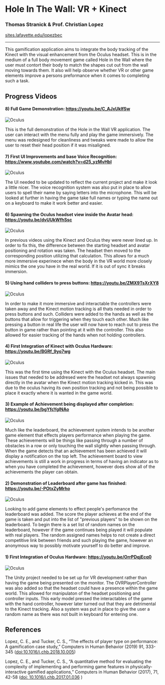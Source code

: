 # Hole In The Wall: VR + Kinect
### Thomas Stranick & Prof. Christian Lopez
[sites.lafayette.edu/lopezbec](https://sites.lafayette.edu/lopezbec)

---

This gamification application aims to integrate the body tracking of the Kinect with the visual enhancement from the Oculus headset. This is in the medium of a full body movement game called Hole in the Wall where the user must contort their body to match the shapes cut out from the wall moving towards them. It also will help observe whether VR or other game elements improve a persons preformance when it comes to completing such a task.

## Progress Videos

#### 8) Full Game Demonstration: https://youtu.be/C_AJxUklfSw 

![Oculus](https://github.com/lopezbec/WholeInTheWall_VR/blob/master/8.PNG)

  This is the full demonstration of the Hole in the Wall VR application. The user can interact with the menu fully and play the game immersively. The menu was redesigned for cleanliness and tweaks were made to allow the user to reset their head position if it was misaligned. 
  
#### 7) First UI Improvements and base Voice Recognition: https://www.youtube.com/watch?v=d25_yzMvHbI

![Oculus](https://github.com/lopezbec/WholeInTheWall_VR/blob/master/7.PNG)

  The UI needed to be updated to reflect the current project and make it look a little nicer. The voice recognition system was also put in place to allow users to spell their name by saying letters into the microphone. This will be looked at further in having the game take full names or typing the name out on a keyboard to make it work better and easier.
   
#### 6) Spawning the Oculus headset view inside the Avatar head: https://youtu.be/dvUUkWfhSsc  

![Oculus](https://github.com/lopezbec/WholeInTheWall_VR/blob/master/6.PNG)

  In previous videos using the Kinect and Oculus they were never lined up. In order to fix this, the difference between the starting headset and avatar positioning and rotation was taken. The headset then moved to the corresponding position utilizing that calculation. This allows for a much more immersive experinece when the body in the VR world more closely mimics the one you have in the real world. If it is out of sync it breaks immersion.  

#### 5) Using hand colliders to press buttons: https://youtu.be/ZMX9TsXrXY8  

![Oculus](https://github.com/lopezbec/WholeInTheWall_VR/blob/master/5.PNG)

  In order to make it more immersive and interactable the controllers were taken away and the Kinect motion tracking is all thats needed in order to press buttons and such. Colliders were added to the hands as well as the buttons that allow for triggering when they touch each other. Much like pressing a button in real life the user will now have to reach out to press the button in game rather than pointing at it with the controller. This also allowed for easier tracking of the hands when not holding controllers.


#### 4) First Integration of Kinect with Oculus Hardware: https://youtu.be/BGRf_9yo7wg  

![Oculus](https://github.com/lopezbec/WholeInTheWall_VR/blob/master/4.PNG)

  This was the first time using the Kinect with the Oculus headset. The main issues that needed to be addresed were the headset not always spawning directly in the avatar when the Kinect motion tracking kicked in. This was due to the oculus having its own position tracking and not being possible to place it exactly where it is wanted in the game world.

#### 3) Example of Achievement being displayed after completion: https://youtu.be/bgYfcYglNAo 

![Oculus](https://github.com/lopezbec/WholeInTheWall_VR/blob/master/3.PNG)

  Much like the leaderboard, the achievement system intends to be another game element that effects players performance when playing the game. These achievements will be things like passing through a number of obstacles in a row or only touching the wall slightly when passing through. When the game detects that an achievement has been achieved it will display a notification on the top left. The achievement board to view achievements is still a work in progress in terms of having an indicator as to when you have completed the achievement, however does show all of the achievements the player can obtain.
  
#### 2) Demonstration of Leaderboard after game has finished: https://youtu.be/-POtxZyMrho 

![Oculus](https://github.com/lopezbec/WholeInTheWall_VR/blob/master/2.PNG)

  Looking to add game elements to effect people's perfomance the leaderboard was added. The score the player achieves at the end of the game is taken and put into the list of "previous players" to be shown on the leaderboard. To begin there is a set list of random names on the leaderboard, however if the game continues being played it will populate with real players. The random assigned names helps to not create a direct competitive link between friends and such playing the game, however an anonymous way to possibly motivate yourself to do better and improve.
  
#### 1) First Integration of Oculus Hardware: https://youtu.be/OrrPDqjEcq0  

![Oculus](https://github.com/lopezbec/WholeInTheWall_VR/blob/master/1.PNG)

  The Unity project needed to be set up for VR development rather than having the game being presented on the monitor. The OVRPlayerController was also added so that the headset could have a presence within the game world. This allowed for manipulaton of the headset positioning and controller inputs. This early model pressed the interactables of the game with the hand controller, however later turned out that they are detrimental to the Kinect tracking. Also a system was put in place to give the user a random name as there was not built in keyboard for entering one.
  

  
  




## References
 Lopez, C. E., and Tucker, C. S., “The effects of player type on performance: A gamification case study,” Computers in Human Behavior (2019) 91, 333-345 ([doi:10.1016/j.chb.2018.10.005](https://www.sciencedirect.com/science/article/pii/S0747563218304898?via%3Dihub))
 
Lopez, C. E., and Tucker, C. S., “A quantitative method for evaluating the complexity of implementing and performing game features in physically-interactive gamified applications,” Computers in Human Behavior (2017), 71, 42-58 ([doi: 10.1016/j.chb.2017.01.036](https://www.sciencedirect.com/science/article/pii/S0747563217300481?via%3Dihub) )

